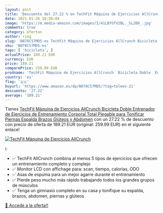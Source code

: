 ```yaml
---
layout: post
title: 'Descuento del 27.22 % en TechFit Máquina de Ejercicios AllCrunch '
date: 2021-01-26 18:58:04
image: 'https://m.media-amazon.com/images/I/41LBYOfV2BL._SL200_.jpg'
comments: true
category: ofertas
author: ring
slug: 'B078C57MD5-es TechFit Máquina de Ejercicios AllCrunch Bicicleta Doble...'
sku: 'B078C57MD5-es'
tags: [ 'bicicleta', ]
actualPrice: 189.21 EUR
currency: EUR
price: 189.21
comparePrice: 259.99 EUR
prodname: 'TechFit Máquina de Ejercicios AllCrunch  Bicicleta Doble  Entrenador de Ejercicios de Entrenamiento Corporal Total  Plegable  para Tonificar Piernas  Espalda  Brazos  Glúteos y Abdomen'
country: 'es'
flag: '🇪🇸'
buyurl: 'https://www.amazon.es/dp/B078C57MD5/?tag=tolees-21'
descuento: '27.22'
average: '189.21'
---
```


Tienes [TechFit Máquina de Ejercicios AllCrunch  Bicicleta Doble  Entrenador de Ejercicios de Entrenamiento Corporal Total  Plegable  para Tonificar Piernas  Espalda  Brazos  Glúteos y Abdomen](https://www.amazon.es/dp/B078C57MD5/?tag=tolees-21) con un 27.22 % de descuento con precio de oferta de 189.21 EUR (original: 259.99 EUR) en el siguiente enlace!

[![TechFit Máquina de Ejercicios AllCrunch ](https://m.media-amazon.com/images/I/41LBYOfV2BL._SL200_.jpg)](https://www.amazon.es/dp/B078C57MD5/?tag=tolees-21)

ℹ️:

- ✅ TechFit AllCrunch combina al menos 5 tipos de ejercicios que ofrecen un entrenamiento completo y complejo
- ✅ Monitor LCD con affichage para: scan, tiempo, calorias, ODO
- ✅ Asas de espuma para un mejor agarre durante el entrenamiento
- ✅ Pierde peso mucho más rápido trabajando todos los grandes grupos de músculos
- ✅ Tenga un gimnasio completo en su casa y tonifique su espalda, brazos, abdomen, piernas y glúteos

[🛒 Accede a la oferta!!](https://www.amazon.es/dp/B078C57MD5/?tag=tolees-21)
